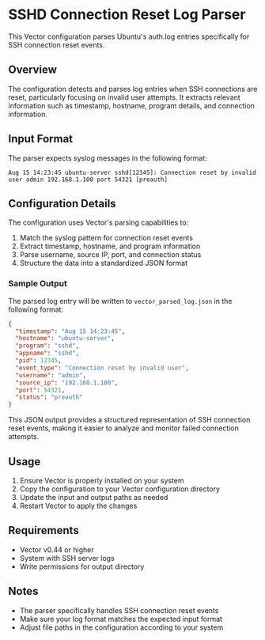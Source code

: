 # SSHD Connection Reset Log Parser

This Vector configuration parses Ubuntu's auth.log entries specifically for SSH connection reset events.

## Overview

The configuration detects and parses log entries when SSH connections are reset, particularly focusing on invalid user attempts. It extracts relevant information such as timestamp, hostname, program details, and connection information.

## Input Format

The parser expects syslog messages in the following format:

```
Aug 15 14:23:45 ubuntu-server sshd[12345]: Connection reset by invalid user admin 192.168.1.100 port 54321 [preauth]
```

## Configuration Details

The configuration uses Vector's parsing capabilities to:
1. Match the syslog pattern for connection reset events
2. Extract timestamp, hostname, and program information
3. Parse username, source IP, port, and connection status
4. Structure the data into a standardized JSON format

### Sample Output

The parsed log entry will be written to `vector_parsed_log.json` in the following format:

```json
{
  "timestamp": "Aug 15 14:23:45",
  "hostname": "ubuntu-server",
  "program": "sshd",
  "appname": "sshd",
  "pid": 12345,
  "event_type": "Connection reset by invalid user",
  "username": "admin",
  "source_ip": "192.168.1.100",
  "port": 54321,
  "status": "preauth"
}
```

This JSON output provides a structured representation of SSH connection reset events, making it easier to analyze and monitor failed connection attempts.

## Usage

1. Ensure Vector is properly installed on your system
2. Copy the configuration to your Vector configuration directory
3. Update the input and output paths as needed
4. Restart Vector to apply the changes

## Requirements

- Vector v0.44 or higher
- System with SSH server logs
- Write permissions for output directory

## Notes

- The parser specifically handles SSH connection reset events
- Make sure your log format matches the expected input format
- Adjust file paths in the configuration according to your system
